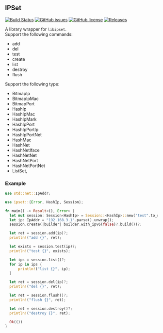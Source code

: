 ## IPSet

[![Build Status](https://github.com/lazytiger/ipset/actions/workflows/rust.yml/badge.svg)](https://github.com/lazytiger/ipset/actions)
[![GitHub issues](https://img.shields.io/github/issues/lazytiger/ipset)](https://github.com/lazytiger/ipset/issues)
[![GitHub license](https://img.shields.io/github/license/lazytiger/ipset)](https://github.com/lazytiger/ipset/blob/master/LICENSE)
[![Releases](https://img.shields.io/github/v/release/lazytiger/ipset.svg?include_prereleases)](https://github.com/lazytiger/ipset/releases)

A library wrapper for `libipset`.  
Support the following commands:

* add
* del
* test
* create
* list
* destroy
* flush

Support the following type:

* BitmapIp
* BitmapIpMac
* BitmapPort
* HashIp
* HashIpMac
* HashIpMark
* HashIpPort
* HashIpPortIp
* HashIpPortNet
* HashMac
* HashNet
* HashNetIface
* HashNetNet
* HashNetPort
* HashNetPortNet
* ListSet,

### Example

  ```rust
use std::net::IpAddr;

use ipset::{Error, HashIp, Session};

fn main() -> Result<(), Error> {
    let mut session: Session<HashIp> = Session::<HashIp>::new("test".to_string());
    let ip: IpAddr = "192.168.3.1".parse().unwrap();
    session.create(|builder| builder.with_ipv6(false)?.build())?;

    let ret = session.add(ip)?;
    println!("add {}", ret);

    let exists = session.test(ip)?;
    println!("test {}", exists);

    let ips = session.list()?;
    for ip in ips {
        println!("list {}", ip);
    }

    let ret = session.del(ip)?;
    println!("del {}", ret);

    let ret = session.flush()?;
    println!("flush {}", ret);

    let ret = session.destroy()?;
    println!("destroy {}", ret);

    Ok(())
}
```